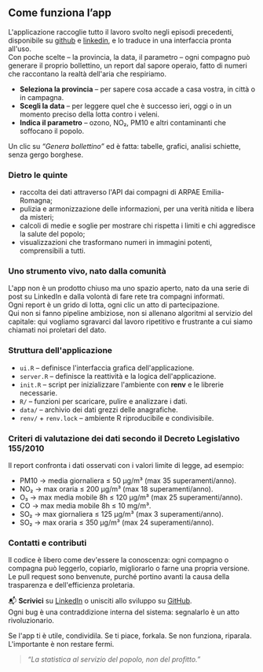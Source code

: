 ## Come funziona l’app

L'applicazione raccoglie tutto il lavoro svolto negli episodi precedenti, disponibile su [github](https://github.com/andreabz/) e [linkedin](https://it.linkedin.com/in/andreabazzano), e lo traduce in una interfaccia pronta all'uso.  
Con poche scelte – la provincia, la data, il parametro – ogni compagno può generare il proprio bollettino, un report dal sapore operaio, fatto di numeri che raccontano la realtà dell'aria che respiriamo.

- **Seleziona la provincia** – per sapere cosa accade a casa vostra, in città o in campagna.  
- **Scegli la data** – per leggere quel che è successo ieri, oggi o in un momento preciso della lotta contro i veleni.  
- **Indica il parametro** – ozono, NO₂, PM10 e altri contaminanti che soffocano il popolo.

Un clic su *“Genera bollettino”* ed è fatta: tabelle, grafici, analisi schiette, senza gergo borghese.

### Dietro le quinte

- raccolta dei dati attraverso l'API dai compagni di ARPAE Emilia-Romagna;  
- pulizia e armonizzazione delle informazioni, per una verità nitida e libera da misteri;  
- calcoli di medie e soglie per mostrare chi rispetta i limiti e chi aggredisce la salute del popolo;  
- visualizzazioni che trasformano numeri in immagini potenti, comprensibili a tutti.

### Uno strumento vivo, nato dalla comunità

L'app non è un prodotto chiuso ma uno spazio aperto, nato da una serie di post su LinkedIn e dalla
volontà di fare rete tra compagni informati.  
Ogni report è un grido di lotta, ogni clic un atto di partecipazione.  
Qui non si fanno pipeline ambiziose, non si allenano algoritmi al servizio del capitale: qui vogliamo sgravarci dal lavoro
ripetitivo e frustrante a cui siamo chiamati noi proletari del dato.

### Struttura dell'applicazione

- `ui.R` – definisce l'interfaccia grafica dell'applicazione.
- `server.R` – definisce la reattività e la logica dell'applicazione.
- `init.R` – script per inizializzare l'ambiente con **renv** e le librerie necessarie.  
- `R/` – funzioni per scaricare, pulire e analizzare i dati.  
- `data/` – archivio dei dati grezzi delle anagrafiche.  
- `renv/` + `renv.lock` – ambiente R riproducibile e condivisibile.

### Criteri di valutazione dei dati secondo il Decreto Legislativo 155/2010

Il report confronta i dati osservati con i valori limite di legge, ad esempio:

- PM10 → media giornaliera ≤ 50 µg/m³ (max 35 superamenti/anno).
- NO₂ → max oraria ≤ 200 µg/m³ (max 18 superamenti/anno).
- O₃ → max media mobile 8h ≤ 120 µg/m³ (max 25 superamenti/anno).
- CO → max media mobile 8h ≤ 10 mg/m³.
- SO₂ → max giornaliera ≤ 125 µg/m³ (max 3 superamenti/anno).
- SO₂ → max oraria ≤ 350 µg/m³ (max 24 superamenti/anno).

### Contatti e contributi

Il codice è libero come dev'essere la conoscenza: ogni compagno o compagna può leggerlo, copiarlo, migliorarlo o farne una propria versione.  
Le pull request sono benvenute, purché portino avanti la causa della trasparenza e dell'efficienza proletaria.

📬 **Scrivici** su [LinkedIn](https://it.linkedin.com/in/andreabazzano) o unisciti allo sviluppo su [GitHub](https://github.com/andreabz/).  
Ogni bug è una contraddizione interna del sistema: segnalarlo è un atto rivoluzionario.

Se l'app ti è utile, condividila. Se ti piace, forkala. Se non funziona, riparala.  
L'importante è non restare fermi.

> *“La statistica al servizio del popolo, non del profitto.”*

<div style="margin-top: 3rem;"></div>